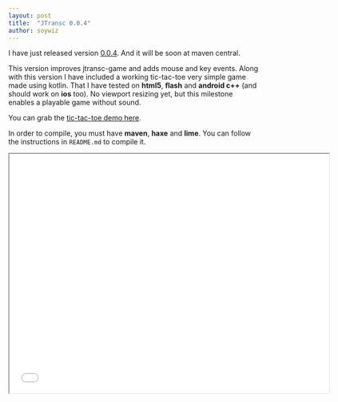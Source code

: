 ```yaml
---
layout: post
title:  "JTransc 0.0.4"
author: soywiz
---
```


I have just released version [0.0.4](https://github.com/jtransc/jtransc/tree/0.0.4). And it will be soon at maven central.

<!--more-->

This version improves jtransc-game and adds mouse and key events.
Along with this version I have included a working tic-tac-toe very simple game made using kotlin.
That I have tested on **html5**, **flash** and **android c++** (and should work on **ios** too).
No viewport resizing yet, but this milestone enables a playable game without sound.

You can grab the [tic-tac-toe demo here](https://github.com/jtransc/jtransc-examples/tree/master/tic-tac-toe-kotlin).

In order to compile, you must have **maven**, **haxe** and **lime**. You can follow the instructions in `README.md` to compile it.

<iframe src="{{ site.url }}/img/tictactoe-0.0.4/js/index.html" width="640" height="480"></iframe>
